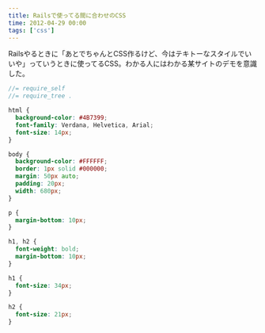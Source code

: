 ```yaml
---
title: Railsで使ってる間に合わせのCSS
time: 2012-04-29 00:00
tags: ['css']
---
```


Railsやるときに「あとでちゃんとCSS作るけど、今はテキトーなスタイルでいいや」っていうときに使ってるCSS。わかる人にはわかる某サイトのデモを意識した。

```css:application.css.scss
//= require_self
//= require_tree .

html {
  background-color: #4B7399;
  font-family: Verdana, Helvetica, Arial;
  font-size: 14px;
}

body {
  background-color: #FFFFFF;
  border: 1px solid #000000;
  margin: 50px auto;
  padding: 20px;
  width: 680px;
}

p {
  margin-bottom: 10px;
}

h1, h2 {
  font-weight: bold;
  margin-bottom: 10px;
}

h1 {
  font-size: 34px;
}

h2 {
  font-size: 21px;
}
```
